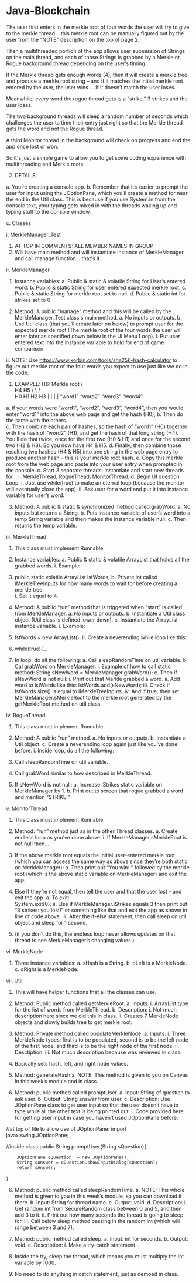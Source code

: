 # Java-Blockchain
The user first enters in the merkle root of four words the user will try to give to the merkle thread... this merkle root can be manually figured out by the user from the "NOTE" description on the top of page 2.

Then a multithreaded portion of the app allows user submission of Strings on the main thread, and each of those Strings is grabbed by a Merkle or Rogue background thread depending on the user’s timing.  

If the Merkle thread gets enough words (4), then it will create a merkle tree and produce a merkle root string – and if it matches the initial merkle root entered by the user, the user wins … if it doesn’t match the user loses.  

Meanwhile, every word the rogue thread gets is a “strike.”  3 strikes and the user loses.  

The two background threads will sleep a random number of seconds which challenges the user to time their entry just right so that the Merkle thread gets the word and not the Rogue thread. 

A third Monitor thread in the background will check on progress and end the app once lost or won.

So it's just a simple game to allow you to get some coding experience with multithreading and Merkle roots.

2.	DETAILS

a.	You’re creating a console app.
b.	Remember that it’s easier to prompt the user for input using the JOptionPane, which you’ll create a method for near the end in the Util class.  This is because if you use System.in from the console text, your typing gets mixed in with the threads waking up and typing stuff to the console window.

c.	Classes

i.	MerkleManager_Test
1.	AT TOP IN COMMENTS: ALL MEMBER NAMES IN GROUP
2.	Will have main method and will instantiate instance of MerkleManager and call manage function... that's it.

ii.	MerkleManager

1.	Instance variables:
a.	Public & static & volatile String for User’s entered word.
b.	Public & static String for user entered expected merkle root.
c.	Public & static String for merkle root set to null.
d.	Public & static int for strikes set to 0.

2.	Method:  A public "manage" method and this will be called by the MerkleManager_Test class's main method.
a.	No inputs or outputs.
b.	Use Util class (that you’ll create later on below) to prompt user for the expected merkle root (The merkle root of the four words the user will enter later as specified down below in the UI Menu Loop).
i.	Put user entered text into the instance variable to hold for end of game comparison.

ii.	NOTE: Use https://www.xorbin.com/tools/sha256-hash-calculator to figure out merkle root of the four words you expect to use just like we do in the code:
1.	EXAMPLE: 
                                  H6: Merkle root
                             /                                   \
                       H4                                         H5
                  /             \                            /               \
             H0                 H1                    H2                 H3
             |                     |                       |                     |
        “word1”      “word2”            “word3”       “word4”

a.	if your words were “word1”, “word2”, “word3”, “word4”, then you would enter “word1” into the above web page and get the hash (H0), 
b.	Then do the same with the others.  
c.	Then combine each pair of hashes, so the hash of “word1” (H0) together with the hash of “word2” (H1), and get the hash of that long string (H4).  You’ll do that twice, once for the first two (H0 & H1) and once for the second two (H2 & H3).  So you now have H4 & H5.
d.	Finally, then combine those resulting two hashes (H4 & H5) into one string in the web page entry to produce another hash – this is your merkle root hash.
e.	Copy this merkle root from the web page and paste into your user entry when prompted in the console.
c.	Start 3 separate threads:  Instantiate and start new threads for…
i.	MerkleThread, RogueThead, MonitorThread.
d.	Begin UI question Loop:
i.	Just use while(true) to make an eternal loop (because the monitor will eventually close the app).
ii.	Ask user for a word and put it into instance variable for user’s word. 



3.	Method:  A public & static & synchronized method called grabWord.
a.	No inputs but returns a String.
b.	Puts instance variable of user’s word into a temp String variable and then makes the instance variable null.
c.	Then returns the temp variable.

iii.	MerkleThread
1.	This class must implement Runnable.

2.	Instance variables:
a.	Public & static & volatile ArrayList<String> that holds all the grabbed words.
i.	Example:
1.	public static volatile ArrayList<String> lstWords;
b.	Private int called iMerkleTreeInputs for how many words to wait for before creating a merkle tree.  
i.	Set it equal to 4.

3.	Method:  A public “run” method that is triggered when “start” is called from MerkleManager.
a.	No inputs or outputs.
b.	Instantiate a Util class object (Util class is defined lower down).
c.	Instantiate the ArrayList instance variable.
i.	Example:
1.	lstWords = new ArrayList();
ii.	Create a neverending while loop like this:
1.	while(true){…
2.	In loop, do all the following:
a.	Call sleepRandomTime on util variable.
b.	Cal grabWord on MerkleManager.
i.	Example of how to call static method:
     String sNewWord = MerkleManager.grabWord();
c.	Then if sNewWord is not null:
i.	Print out that Merkle grabbed a word.
ii.	Add word to lstWords like this:  lstWords.add(sNewWord);
iii.	Check if lstWords.size() is equal to iMerkleTreeInputs.
iv.	And if true, then set MerkleManager.sMerkleRoot to the merkle root generated by the getMerkleRoot method on util class.








iv.	RogueThread
1.	This class must implement Runnable.

2.	Method: A public “run” method.
a.	No inputs or outputs.
b.	Instantiate a Util object.
c.	Create a neverending loop again just like you’ve done before.
i.	Inside loop, do all the following:
1.	Call sleepRandomTime on util variable.
2.	Call grabWord similar to how described in MerkleThread.
3.	If sNewWord is not null:
a.	Increase iStrikes static variable on MerkleManager by 1.
b.	Print out to screen that rogue grabbed a word and mention “STRIKE!”


v.	MonitorThread
1.	This class must implement Runnable.

2.	Method: “run” method just as in the other Thread classes.
a.	Create endless loop as you’ve done above.
i.	If MerkleManager.sMerkleRoot is not null then…
1.	If the above merkle root equals the initial user-entered merkle root (which you can access the same way as above since they’re both static on MerkleManager):
a.	Then print out “You win: “ followed by the merkle root (which is the above static variable on MerkleManager) and exit the app.
2.	Else if they’re not equal, then tell the user and that the user lost – and exit the app. 
a.	To exit:  
      System.exit(0);
ii.	Else if MerkleManager.iStrikes equals 3 then print out “3 strikes: you lost!” or something like that and exit the app as shown in line of code above.
iii.	After the if-else statement, then call sleep on util object and sleep for 1 second.
1.	(if you don’t do this, the endless loop never allows updates on that thread to see MerkleManager’s changing values.)

vi.	MerkleNode
1.	Three instance variables:
a.	sHash is a String.
b.	oLeft is a MerkleNode.
c.	oRight is a MerkleNode.

vii.	Util
1.	This will have helper functions that all the classes can use.

2.	Method:  Public method called getMerkleRoot.
a.	Inputs: 
i.	ArrayList<String> type for the list of words from MerkleThread.
b.	Description:
i.	Not much description here since we did this in class.
ii.	Creates 7 MerkleNode objects and slowly builds tree to get merkle root.

3.	Method:  Private method called populateMerkleNode.
a.	Inputs:
i.	Three MerkleNode types:  first is to be populated, second is to be the left node of the first node, and third is to be the right node of the first node.
ii.	Desctiption:
iii.	Not much description because was reviewed in class.
1.	Basically sets hash, left, and right node values.

4.	Method: generateHash
a.	NOTE: This method is given to you on Canvas in this week’s module and in class.

5.	Method: public method called promptUser.
a.	Input: String of question to ask user.
b.	Output: String answer from user.
c.	Description:  Use JOptionPane class to get user input so that the user doesn’t have to type while all the other text is being printed out. 
i.	Code provided here for getting user input in case you haven’t used JOptionPane before:

//at top of file to allow use of JOptionPane:
import javax.swing.JOptionPane;

//inside class
public String promptUser(String sQuestion){

        JOptionPane oQuestion  = new JOptionPane();
        String sAnswer = oQuestion.showInputDialog(sQuestion);
        return sAnswer;
}

6.	Method:  public method called sleepRandomTime.
a.	NOTE: This whole method is given to you in this week’s module, so you can download it there.
b.	Input: String for thread name.
c.	Output: void.
d.	Description:
i.	Get random int from SecureRandom class between 0 and 5, and then add 3 to it. 
ii.	Print out how many seconds the thread is going to sleep for. 
iii.	Call below sleep method passing in the random int (which will range between 3 and 7).

7.	Method: public method called sleep.
a.	Input:  int for seconds.
b.	Output:  void.
c.	Description:
i.	Make a try-catch statement…
1.	Inside the try, sleep the thread, which means you must multiply the int variable by 1000.
2.	No need to do anything in catch statement, just as demoed in class.

